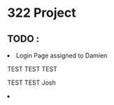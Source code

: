 # 322 Project

<h2> TODO : </h2>
<li> Login Page assigned to Damien </li>

<p> TEST TEST TEST </p>
<p> TEST TEST Josh </p>
<li> </li>

